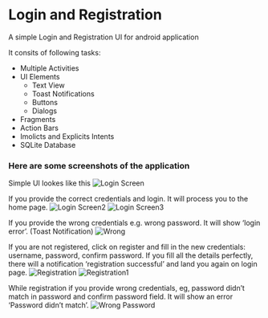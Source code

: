 # Login and Registration
A simple Login and Registration UI for android application

It consits of following tasks:
* Multiple Activities
* UI Elements
  * Text View
  * Toast Notifications
  * Buttons
  * Dialogs
* Fragments
* Action Bars
* Imolicts and Explicits Intents
* SQLite Database

### Here are some screenshots of the application ###

Simple UI lookes like this
<img src='https://github.com/Shashwatjain31/Login_and_Registration/blob/master/Screenshots/Capture1.PNG' title='Login Screen' width='' alt='Login Screen' />

If you provide the correct credentials and login. It will process you to the home page.
<img src='https://github.com/Shashwatjain31/Login_and_Registration/blob/master/Screenshots/Capture2.PNG' title='Login Screen2' width='' alt='Login Screen2' />
<img src='https://github.com/Shashwatjain31/Login_and_Registration/blob/master/Screenshots/Capture3.PNG' title='Login Screen3' width='' alt='Login Screen3' />

If you provide the wrong credentials e.g. wrong password. It will show ‘login error’. (Toast Notification)
<img src='https://github.com/Shashwatjain31/Login_and_Registration/blob/master/Screenshots/Capture4.PNG' title='Wrong' width='' alt='Wrong' />

If you are not registered, click on register and fill in the new credentials: username, password, confirm password. If you fill all the details perfectly, there will a notification ‘registration successful’ and land you again on login page.
<img src='https://github.com/Shashwatjain31/Login_and_Registration/blob/master/Screenshots/Capture5.PNG' title='Registration' width='' alt='Registration' />
<img src='https://github.com/Shashwatjain31/Login_and_Registration/blob/master/Screenshots/Capture6.PNG' title='Registration1' width='' alt='Registration1' />

While registration if you provide wrong credentials, eg, password didn’t match in password and confirm password field. It will show an error ‘Password didn’t match’.
<img src='https://github.com/Shashwatjain31/Login_and_Registration/blob/master/Screenshots/Capture7.PNG' title='Wrong Password' width='' alt='Wrong Password' />
